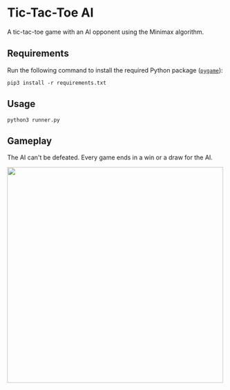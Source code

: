 # Tic-Tac-Toe AI
A tic-tac-toe game with an AI opponent using the Minimax algorithm.

## Requirements
Run the following command to install the required Python package ([```pygame```](https://www.pygame.org/wiki/GettingStarted)):
```
pip3 install -r requirements.txt
```

## Usage
```
python3 runner.py
```

## Gameplay
The AI can't be defeated. Every game ends in a win or a draw for the AI.

<img src="https://i.imgur.com/qirxdYf.gif"  width="500">
